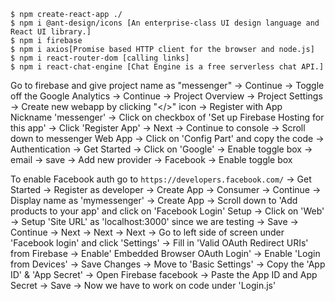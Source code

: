 ```
$ npm create-react-app ./
$ npm i @ant-design/icons [An enterprise-class UI design language and React UI library.]
$ npm i firebase
$ npm i axios[Promise based HTTP client for the browser and node.js]
$ npm i react-router-dom [calling links]
$ npm i react-chat-engine [Chat Engine is a free serverless chat API.]

```
Go to firebase and give project name as "messenger" -> Continue -> Toggle off the Google Analytics -> Continue -> Project Overview -> Project Settings -> Create new webapp by clicking "</>" icon -> Register with App Nickname 'messenger' -> Click on checkbox of 'Set up Firebase Hosting for this app' -> Click 'Register App' -> Next -> Continue to console -> Scroll down to messenger Web App -> Click on 'Config Part' and copy the code -> Authentication -> Get Started -> Click on 'Google' -> Enable toggle box -> email -> save -> Add new provider -> Facebook ->  Enable toggle box

To enable Facebook auth go to ```https://developers.facebook.com/``` -> Get Started -> Register as developer -> Create App -> Consumer -> Continue -> Display name as 'mymessenger' -> Create App -> Scroll down to 'Add products to your app' and click on 'Facebook Login' Setup -> Click on 'Web' -> Setup 'Site URL' as 'localhost:3000' since we are testing -> Save -> Continue -> Next -> Next -> Next -> Go to left side of screen under 'Facebook login' and click 'Settings' -> Fill in 'Valid OAuth Redirect URIs' from Firebase -> Enable' Embedded Browser OAuth Login' -> Enable 'Login from Devices' -> Save Changes -> Move to 'Basic Settings' -> Copy the 'App ID' & 'App Secret' -> Open Firebase facebook -> Paste the App ID and App Secret -> Save -> Now we have to work on code under 'Login.js'
